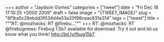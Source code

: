 
+++
author = "Jaydson Gomes"
categories = ["tweet"]
date = "Fri Dec 18 17:10:25 +0000 2009"
draft = false
image = "{TWEET_IMAGE}"
slug = "8f1ba5c28ebdd3f034d4a53a20f96ceac631e314"
tags = ["tweet"]
title = """RT: @mozhacks: RT @firebu..."""
+++
RT: @mozhacks: RT @firebugnews: Firebug 1.5b7 available for download. Try it out and let us know what you think! http://bit.ly/fbug15b7
